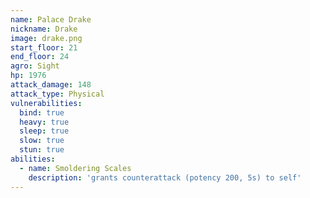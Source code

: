 ```yaml
---
name: Palace Drake
nickname: Drake
image: drake.png
start_floor: 21
end_floor: 24
agro: Sight
hp: 1976
attack_damage: 148
attack_type: Physical
vulnerabilities:
  bind: true
  heavy: true
  sleep: true
  slow: true
  stun: true
abilities:
  - name: Smoldering Scales
    description: 'grants counterattack (potency 200, 5s) to self'
---
```

